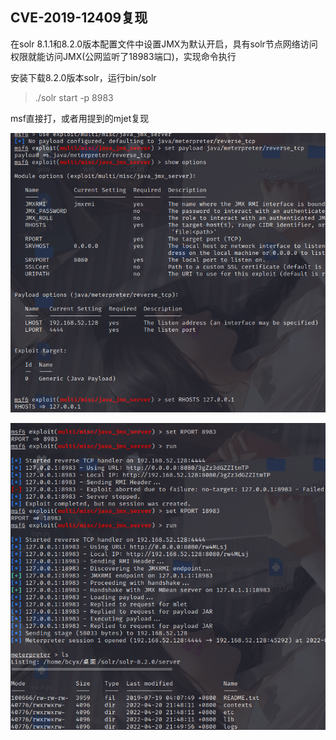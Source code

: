 ## CVE-2019-12409复现

在solr 8.1.1和8.2.0版本配置文件中设置JMX为默认开启，具有solr节点网络访问权限就能访问JMX(公网监听了18983端口)，实现命令执行

安装下载8.2.0版本solr，运行bin/solr

> ./solr start -p 8983

msf直接打，或者用提到的mjet复现

![image-20220420215343946](CVE-2019-12409.assets/image-20220420215343946.png)

![image-20220420215407463](CVE-2019-12409.assets/image-20220420215407463.png)